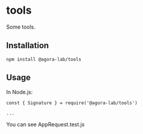 # tools
Some tools.

## Installation
```
npm install @agora-lab/tools
```

## Usage
In Node.js:

```
const { Signature } = require('@agora-lab/tools')

...
```

You can see AppRequest.test.js
